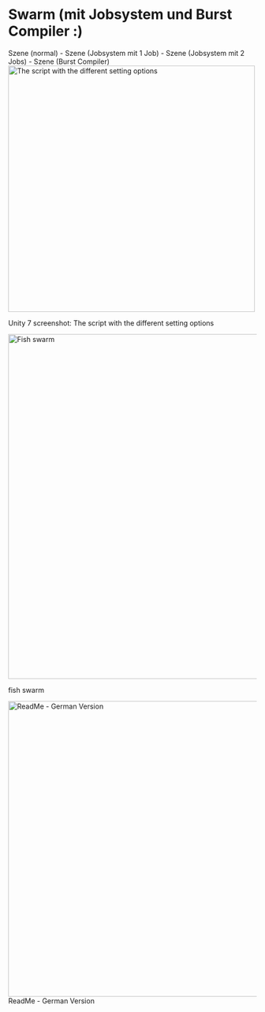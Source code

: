 # Swarm (mit Jobsystem und Burst Compiler :)

Szene (normal)  -   Szene (Jobsystem mit 1 Job)   -   Szene (Jobsystem mit 2 Jobs)  -   Szene (Burst Compiler)
<img width="500" alt="The script with the different setting options" src="https://github.com/majamichaelis/Swarm/assets/73911655/0dea7b13-08bd-42f8-8d17-f94a43a1b31a">

Unity 7 screenshot: The script with the different setting options



<img width="700" alt="Fish swarm" src="https://github.com/majamichaelis/Swarm/assets/73911655/6be565ea-38c9-49a7-b25e-a4f93c2c2e5d">

fish swarm 

<img width="600" alt="ReadMe - German Version " src="https://github.com/majamichaelis/Swarm/assets/73911655/a0cc8462-156e-43df-b796-22da0203763c">
ReadMe - German Version 

